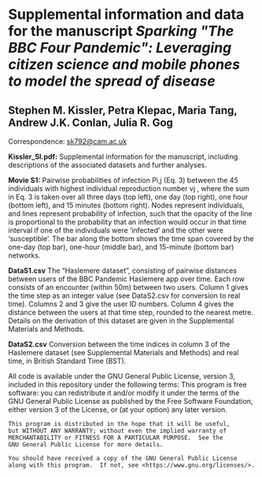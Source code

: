# Supplemental information and data for the manuscript _Sparking "The BBC Four Pandemic": Leveraging citizen science and mobile phones to model the spread of disease_

## Stephen M. Kissler, Petra Klepac, Maria Tang, Andrew J.K. Conlan, Julia R. Gog

Correspondence: sk792@cam.ac.uk

__Kissler_SI.pdf:__ Supplemental information for the manuscript, including descriptions of the associated datasets and further analyses. 

__Movie S1:__ Pairwise probabilities of infection Pi,j (Eq. 3) between the 45 individuals with highest individual reproduction number vj , where the sum in Eq. 3 is taken over all three days (top left), one day (top right), one hour (bottom left), and 15 minutes (bottom right). Nodes represent individuals, and lines represent probability of infection, such that the opacity of the line is proportional to the probability that an infection would occur in that time interval if one of the individuals were ‘infected’ and the other were ‘susceptible’. The bar along the bottom shows the time span covered by the one-day (top bar), one-hour (middle bar), and 15-minute (bottom bar) networks.

__DataS1.csv__ The “Haslemere dataset”, consisting of pairwise distances between users of the BBC Pandemic Haslemere app over time. Each row consists of an encounter (within 50m) between two users. Column 1 gives the time step as an integer value (see DataS2.csv for conversion to real time). Columns 2 and 3 give the user ID numbers. Column 4 gives the distance between the users at that time step, rounded to the nearest metre. Details on the derivation of this dataset are given in the Supplemental Materials and Methods.

__DataS2.csv__ Conversion between the time indices in column 3 of the Haslemere dataset (see Supplemental Materials and Methods) and real time, in British Standard Time (BST).

All code is available under the GNU General Public License, version 3, included in this repository under the following terms: 
    This program is free software: you can redistribute it and/or modify
    it under the terms of the GNU General Public License as published by
    the Free Software Foundation, either version 3 of the License, or
    (at your option) any later version.

    This program is distributed in the hope that it will be useful,
    but WITHOUT ANY WARRANTY; without even the implied warranty of
    MERCHANTABILITY or FITNESS FOR A PARTICULAR PURPOSE.  See the
    GNU General Public License for more details.

    You should have received a copy of the GNU General Public License
    along with this program.  If not, see <https://www.gnu.org/licenses/>.

